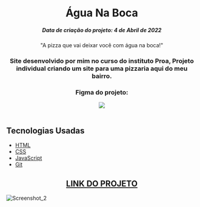 <h1 align="center">
  Água Na Boca
</h1>
<h5 align="center">Data de criação do projeto: 4 de Abril de 2022</h5>

<p align="center">"A pizza que vai deixar você com água na boca!"</blockquote>

<h3 align="center">   
Site desenvolvido por mim no curso do instituto Proa, Projeto individual criando um site para uma pizzaria aqui do meu bairro.
</h3>

<div align="center">
  <h3>Figma do projeto:</h3>
  <a href = "https://www.figma.com/file/m8MkHDAPMnGKR24nlzhnck/%C3%81gua-na-Boca?node-id=0%3A1"><img src="https://img.shields.io/badge/figma-%23F24E1E.svg?style=for-the-badge&logo=figma&logoColor=white" target="_blank"></a>
</div>

<br />

## Tecnologias Usadas

- [HTML](https://developer.mozilla.org/pt-BR/docs/Web/HTML)
- [CSS](https://developer.mozilla.org/pt-BR/docs/Web/CSS)
- [JavaScript](https://developer.mozilla.org/pt-BR/docs/Web/JavaScript)
- [Git](https://git-scm.com/docs)

<div align="center">
  <h2><a href="https://agua-na-boca.vercel.app/">LINK DO PROJETO</a></h2>
</div>

![Screenshot_2](https://user-images.githubusercontent.com/68878579/163184622-0659205a-e34c-4d8a-ae89-e161627c49f8.png)
